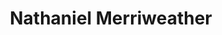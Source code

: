 ---
title: "Nathaniel Merriweather"
summary: "American hip hop producer, born 9 September 1967 in San Francisco, California, USA."
image: "nathaniel-merriweather.jpg"
---